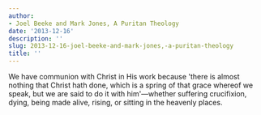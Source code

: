 ```yaml
---
author:
- Joel Beeke and Mark Jones, A Puritan Theology
date: '2013-12-16'
description: ''
slug: 2013-12-16-joel-beeke-and-mark-jones,-a-puritan-theology
title: ''
---
```

We have communion with Christ in His work because 'there is almost nothing that Christ hath done, which is a spring of that grace whereof we speak, but we are said to do it with him'—whether suffering crucifixion, dying, being made alive, rising, or sitting in the heavenly places.



